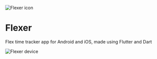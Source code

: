 ![Flexer icon](https://github.com/adrianblp/Flexer/blob/master/media/icon.png)

# Flexer

Flex time tracker app for Android and iOS, made using Flutter and Dart


![Flexer device](https://github.com/adrianblp/Flexer/blob/master/media/device.png)